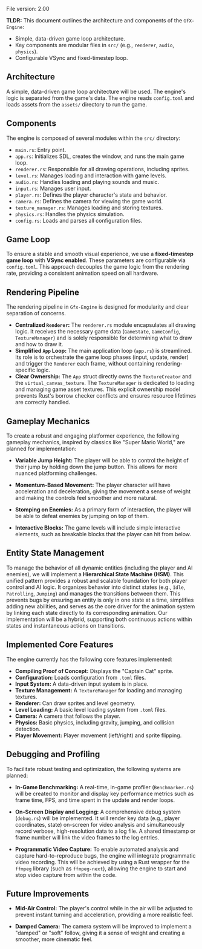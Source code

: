 File version: 2.00

**TLDR:**
This document outlines the architecture and components of the `GfX-Engine`:
*   Simple, data-driven game loop architecture.
*   Key components are modular files in `src/` (e.g., `renderer`, `audio`, `physics`).
*   Configurable VSync and fixed-timestep loop.

## Architecture

A simple, data-driven game loop architecture will be used. The engine's logic is separated from the game's data. The engine reads `config.toml` and loads assets from the `assets/` directory to run the game.

## Components

The engine is composed of several modules within the `src/` directory:

-   `main.rs`: Entry point.
-   `app.rs`: Initializes SDL, creates the window, and runs the main game loop.
-   `renderer.rs`: Responsible for all drawing operations, including sprites.
-   `level.rs`: Manages loading and interaction with game levels.
-   `audio.rs`: Handles loading and playing sounds and music.
-   `input.rs`: Manages user input.
-   `player.rs`: Defines the player character's state and behavior.
-   `camera.rs`: Defines the camera for viewing the game world.
-   `texture_manager.rs`: Manages loading and storing textures.
-   `physics.rs`: Handles the physics simulation.
-   `config.rs`: Loads and parses all configuration files.

## Game Loop

To ensure a stable and smooth visual experience, we use a **fixed-timestep game loop** with **VSync enabled**. These parameters are configurable via `config.toml`. This approach decouples the game logic from the rendering rate, providing a consistent animation speed on all hardware.

## Rendering Pipeline

The rendering pipeline in `Gfx-Engine` is designed for modularity and clear separation of concerns.

*   **Centralized `Renderer`:** The `renderer.rs` module encapsulates all drawing logic. It receives the necessary game data (`GameState`, `GameConfig`, `TextureManager`) and is solely responsible for determining what to draw and how to draw it.
*   **Simplified `App` Loop:** The main application loop (`app.rs`) is streamlined. Its role is to orchestrate the game loop phases (input, update, render) and trigger the `Renderer` each frame, without containing rendering-specific logic.
*   **Clear Ownership:** The `App` struct directly owns the `TextureCreator` and the `virtual_canvas_texture`. The `TextureManager` is dedicated to loading and managing game asset textures. This explicit ownership model prevents Rust's borrow checker conflicts and ensures resource lifetimes are correctly handled.

## Gameplay Mechanics

To create a robust and engaging platformer experience, the following gameplay mechanics, inspired by classics like "Super Mario World," are planned for implementation:

*   **Variable Jump Height:** The player will be able to control the height of their jump by holding down the jump button. This allows for more nuanced platforming challenges.

*   **Momentum-Based Movement:** The player character will have acceleration and deceleration, giving the movement a sense of weight and making the controls feel smoother and more natural.

*   **Stomping on Enemies:** As a primary form of interaction, the player will be able to defeat enemies by jumping on top of them.

*   **Interactive Blocks:** The game levels will include simple interactive elements, such as breakable blocks that the player can hit from below.

## Entity State Management

To manage the behavior of all dynamic entities (including the player and AI enemies), we will implement a **Hierarchical State Machine (HSM)**. This unified pattern provides a robust and scalable foundation for both player control and AI logic. It organizes behavior into distinct states (e.g., `Idle`, `Patrolling`, `Jumping`) and manages the transitions between them. This prevents bugs by ensuring an entity is only in one state at a time, simplifies adding new abilities, and serves as the core driver for the animation system by linking each state directly to its corresponding animation. Our implementation will be a hybrid, supporting both continuous actions within states and instantaneous actions on transitions.

## Implemented Core Features

The engine currently has the following core features implemented:

*   **Compiling Proof of Concept:** Displays the "Captain Cat" sprite.
*   **Configuration:** Loads configuration from `.toml` files.
*   **Input System:** A data-driven input system is in place.
*   **Texture Management:** A `TextureManager` for loading and managing textures.
*   **Renderer:** Can draw sprites and level geometry.
*   **Level Loading:** A basic level loading system from `.toml` files.
*   **Camera:** A camera that follows the player.
*   **Physics:** Basic physics, including gravity, jumping, and collision detection.
*   **Player Movement:** Player movement (left/right) and sprite flipping.

## Debugging and Profiling

To facilitate robust testing and optimization, the following systems are planned:

*   **In-Game Benchmarking:** A real-time, in-game profiler (`Benchmarker.rs`) will be created to monitor and display key performance metrics such as frame time, FPS, and time spent in the update and render loops.

*   **On-Screen Display and Logging:** A comprehensive debug system (`debug.rs`) will be implemented. It will render key data (e.g., player coordinates, state) on-screen for video analysis and simultaneously record verbose, high-resolution data to a log file. A shared timestamp or frame number will link the video frames to the log entries.

*   **Programmatic Video Capture:** To enable automated analysis and capture hard-to-reproduce bugs, the engine will integrate programmatic video recording. This will be achieved by using a Rust wrapper for the `ffmpeg` library (such as `ffmpeg-next`), allowing the engine to start and stop video capture from within the code.

## Future Improvements

*   **Mid-Air Control:** The player's control while in the air will be adjusted to prevent instant turning and acceleration, providing a more realistic feel.

*   **Damped Camera:** The camera system will be improved to implement a "damped" or "soft" follow, giving it a sense of weight and creating a smoother, more cinematic feel.